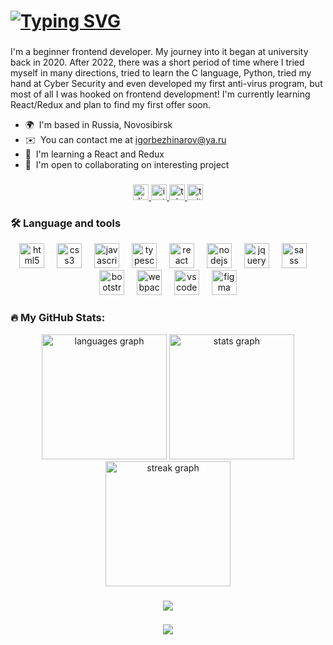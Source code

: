 # [![Typing SVG](https://readme-typing-svg.demolab.com?font=Roboto&size=40&pause=1000&color=F7F7F7&center=true&vCenter=true&random=false&width=846&height=60&lines=Welcome%2C+Bienvenue%2C+Bienvenido%2C+Bem-vindos;Hello%2C+I'm+Igor+Bezhinarov%2C+nice+to+me+you)](https://git.io/typing-svg)

###

I'm a beginner frontend developer. My journey into it began at university back in 2020. After 2022, there was a short period of time where I tried myself in many directions, tried to learn the C language, Python, tried my hand at Cyber ​​Security and even developed my first anti-virus program, but most of all I was hooked on frontend development! I'm currently learning React/Redux and plan to find my first offer soon.

* 🌍  I'm based in Russia, Novosibirsk
* ✉️  You can contact me at [igorbezhinarov@ya.ru](mailto:igorbezhinarov@ya.ru)
* 🧠  I'm learning a React and Redux
* 🤝  I'm open to collaborating on interesting project

###

<div align="center">
  <a href="https://discordapp.com/users/307792836097474561/" target="_blank">
    <img src="https://img.shields.io/static/v1?message=Discord&logo=discord&label=&color=7289DA&logoColor=white&labelColor=&style=for-the-badge" height="25" alt="discord logo"  />
  </a>
  <a href="http://www.instagram.com/theibd56" target="_blank">
    <img src="https://img.shields.io/static/v1?message=Instagram&logo=instagram&label=&color=E4405F&logoColor=white&labelColor=&style=for-the-badge" height="25" alt="instagram logo"  />
  </a>
  <a href="https://t.me/theibd56" target="_blank">
    <img src="https://img.shields.io/static/v1?message=Telegram&logo=telegram&label=&color=2CA5E0&logoColor=white&labelColor=&style=for-the-badge" height="25" alt="telegram logo"  />
  </a>
  <a href="https://www.x.com/theibd56" target="_blank">
    <img src="https://img.shields.io/static/v1?message=Twitter&logo=twitter&label=&color=1DA1F2&logoColor=white&labelColor=&style=for-the-badge" height="25" alt="twitter logo"  />
  </a>
</div>

### 🛠 Language and tools

<div align="center">
  <img src="https://cdn.jsdelivr.net/gh/devicons/devicon/icons/html5/html5-plain-wordmark.svg" height="40" alt="html5 logo"  />
  <img width="12" />
  <img src="https://cdn.jsdelivr.net/gh/devicons/devicon/icons/css3/css3-plain-wordmark.svg" height="40" alt="css3 logo"  />
  <img width="12" />
  <img src="https://cdn.jsdelivr.net/gh/devicons/devicon/icons/javascript/javascript-plain.svg" height="40" alt="javascript logo"  />
  <img width="12" />
  <img src="https://cdn.jsdelivr.net/gh/devicons/devicon/icons/typescript/typescript-plain.svg" height="40" alt="typescript logo"  />
  <img width="12" />
  <img src="https://cdn.jsdelivr.net/gh/devicons/devicon/icons/react/react-original.svg" height="40" alt="react logo"  />
  <img width="12" />
  <img src="https://cdn.jsdelivr.net/gh/devicons/devicon/icons/nodejs/nodejs-plain.svg" height="40" alt="nodejs logo"  />
  <img width="12" />
  <img src="https://cdn.jsdelivr.net/gh/devicons/devicon/icons/jquery/jquery-plain-wordmark.svg" height="40" alt="jquery logo"  />
  <img width="12" />
  <img src="https://cdn.jsdelivr.net/gh/devicons/devicon/icons/sass/sass-original.svg" height="40" alt="sass logo"  />
  <img width="12" />
  <img src="https://cdn.jsdelivr.net/gh/devicons/devicon/icons/bootstrap/bootstrap-original-wordmark.svg" height="40" alt="bootstrap logo"  />
  <img width="12" />
  <img src="https://cdn.jsdelivr.net/gh/devicons/devicon/icons/webpack/webpack-plain.svg" height="40" alt="webpack logo"  />
  <img width="12" />
  <img src="https://cdn.jsdelivr.net/gh/devicons/devicon/icons/vscode/vscode-original-wordmark.svg" height="40" alt="vscode logo"  />
  <img width="12" />
  <img src="https://cdn.jsdelivr.net/gh/devicons/devicon/icons/figma/figma-original.svg" height="40" alt="figma logo"  />
</div>

### 🔥 My GitHub Stats:

<div align="center">
  <img src="https://github-readme-stats.vercel.app/api/top-langs?username=theibd56&locale=en&hide_title=false&layout=compact&card_width=320&langs_count=5&theme=codeSTACKr&hide_border=false&order=2" height="200" alt="languages graph"  />
  <img src="https://github-readme-stats.vercel.app/api?username=theibd56&hide_title=false&hide_rank=false&show_icons=true&include_all_commits=false&count_private=false&disable_animations=false&theme=codeSTACKr&locale=en&hide_border=false&order=1" height="200" alt="stats graph"  />
  <img src="https://streak-stats.demolab.com?user=theibd56&locale=en&mode=daily&theme=codeSTACKr&hide_border=false&border_radius=5&order=3" height="200" alt="streak graph"  />
</div>

###

<div align="center">
  <a href="https://www.codewars.com/users/theibd56" target="_blank" rel="noreferrer"><img src="https://www.codewars.com/users/theibd56/badges/large"/></a>
</div>

###

<div align="center">
  <a href="https://www.github.com/theibd56" target="_blank" rel="noreferrer"><img src="https://komarev.com/ghpvc/?username=theibd56&style=for-the-badge&color=0891b2&labelColor=1c1917"/></a>
</div>
